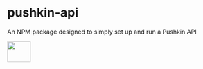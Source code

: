# pushkin-api
An NPM package designed to simply set up and run a Pushkin API

<img src="/image/pushkin_w_text.png" height="48" width="54">
